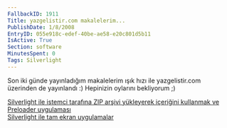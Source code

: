 ```yaml
---
FallbackID: 1911
Title: yazgelistir.com makalelerim...
PublishDate: 1/8/2008
EntryID: 055e918c-edef-40be-ae58-e20c801d5b11
IsActive: True
Section: software
MinutesSpent: 0
Tags: Silverlight
---
```

Son iki günde yayınladığım makalelerim ışık hızı ile yazgelistir.com
üzerinden de yayınlandı :) Hepinizin oylarını bekliyorum ;)

[Silverlight ile istemci tarafına ZIP arşivi yükleyerek içeriğini
kullanmak ve Preloader
uygulaması](http://www.yazgelistir.com/Makaleler/1000001586.ygpx)\
 [Silverlight ile tam ekran
uygulamalar](http://www.yazgelistir.com/Makaleler/1000001585.ygpx)


